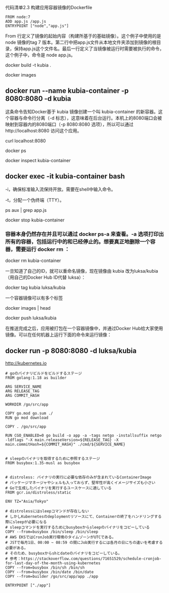 代码清单2.3 构建应用容器镜像的Dockerfile
```node
FROM node:7
ADD app.js /app.js
ENTRYPOINT ["node","app.js"]
```

From 行定义了镜像的起始内容（构建所基于的基础镜像）。这个例子中使用的是 node 镜像的tag 7 版本。第二行中把app.js文件从本地文件夹添加到镜像的根目录，保持app.js这个文件名。最后一行定义了当镜像被运行时需要被执行的命令，这个例子中，命令是 node app.js。




docker build -t kubia .

docker images

## docker run --name kubia-container -p 8080:8080 -d kubia
这条命令告知Docker基于 kubia 镜像创建一个叫 kubia-container 的新容器。这个容器与命令行分离（-d 标志），这意味着在后台运行。本机上的8080端口会被映射到容器内的8080端口（-p 8080:8080 选项），所以可以通过http://localhost:8080 访问这个应用。

curl localhost:8080

docker ps

docker inspect kubia-container

## docker exec -it kubia-container bash

-i，确保标准输入流保持开放。需要在shell中输入命令。

-t，分配一个伪终端（TTY）。

ps aux | grep app.js

docker stop kubia-container

### 容器本身仍然存在并且可以通过 docker ps-a 来查看。-a 选项打印出所有的容器，包括运行中的和已经停止的。想要真正地删除一个容器，需要运行 docker rm ：

docker rm kubia-container

一旦知道了自己的ID，就可以重命名镜像，现在镜像由 kubia 改为luksa/kubia（用自己的Docker Hub ID代替 luksa）：

docker tag kubia luksa/kubia

一个容器镜像可以有多个标签

docker images | head

docker push luksa/kubia

在推送完成之后，应用被打包在一个容器镜像中，并通过Docker Hub给大家使用镜像。可以在任何机器上运行下面的命令来运行镜像：
## docker run -p 8080:8080 -d luksa/kubia


http://kubernetes.io


```node
# goのバイナリビルドをビルドするステージ
FROM golang:1.18 as builder

ARG SERVICE_NAME
ARG RELEASE_TAG
ARG COMMIT_HASH

WORKDIR /go/src/app

COPY go.mod go.sum ./
RUN go mod download

COPY . /go/src/app

RUN CGO_ENABLED=0 go build -o app -a -tags netgo -installsuffix netgo  -ldflags "-X main.releaseVersion=${RELEASE_TAG} -X main.commitHash=${COMMIT_HASH}" ./cmd/${SERVICE_NAME}


# sleepのバイナリを取得するために参照するステージ
FROM busybox:1.35-musl as busybox


# distroless: バイナリの実行に必要な依存のみが含まれているContainerImage
# パッケージマネージャやシェルも入っておらず、堅牢性が高くイメージサイズも小さい
# Goで生成したバイナリを実行するユースケースに適している
FROM gcr.io/distroless/static

ENV TZ="Asia/Tokyo"

# distrolessにはsleepコマンドが存在しない
# しかしKubernetesのdeploymentリソースにて、Containerの終了をハンドリングする際にsleepが必要になる
# sleepコマンドを実行するためにbusyboxからsleepのバイナリをコピーしている
COPY --from=busybox /bin/sleep /bin/sleep
# AWS EKSではCronJob実行環境のタイムゾーンがUTCである。
# JSTで毎月1日、00:00 ~ 08:59 の間にJob実行するには各月の日にちの違いを考慮する必要がある。
# そのため、busyboxからshとdateのバイナリをコピーしている。
# 参考：https://stackoverflow.com/questions/71651529/schedule-cronjob-for-last-day-of-the-month-using-kubernetes
COPY --from=busybox /bin/sh /bin/sh
COPY --from=busybox /bin/date /bin/date
COPY --from=builder /go/src/app/app ./app

ENTRYPOINT ["./app"]
```


